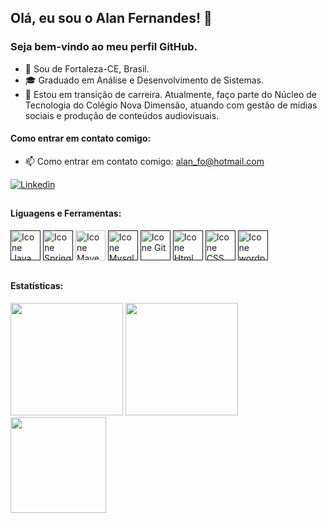 <link rel="stylesheet" href="https://cdn.jsdelivr.net/gh/devicons/devicon@v2.15.1/devicon.min.css">

## Olá, eu sou o Alan Fernandes! 👋
### Seja bem-vindo ao meu perfil GitHub. 

- 🌅 Sou de Fortaleza-CE, Brasil.
- 🎓 Graduado em Análise e Desenvolvimento de Sistemas.
- 🚀 Estou em transição de carreira. Atualmente, faço parte do Núcleo de Tecnologia do Colégio Nova Dimensão, atuando com gestão de mídias sociais e produção de conteúdos audiovisuais.

#### Como entrar em contato comigo:
- 📫 Como entrar em contato comigo: alan_fo@hotmail.com
  
[<img alt="Linkedin" src="https://img.shields.io/badge/-linkedin-%230077B5?style=for-the-badge&logo=linkedin&logoColor=white"/>](https://www.linkedin.com/in/alanfernandeso)


##

#### Liguagens e Ferramentas:
[<img height="48px" width="48px" alt="Icone Java" src="https://skillicons.dev/icons?i=java"/>]()
[<img height="48px" width="48px" alt="Icone Spring" src="https://skillicons.dev/icons?i=spring"/>]()
[<img height="48px" width="48px" alt="Icone Maven" src="https://skillicons.dev/icons?i=maven"/>](h)
[<img height="48px" width="48px" alt="Icone Mysql" src="https://skillicons.dev/icons?i=mysql"/>]()
[<img height="48px" width="48px" alt="Icone Git" src="https://skillicons.dev/icons?i=git"/>]()
[<img height="48px" width="48px" alt="Icone Html" src="https://skillicons.dev/icons?i=html"/>]()
[<img height="48px" width="48px" alt="Icone CSS" src="https://skillicons.dev/icons?i=css"/>]()
[<img height="48px" width="48px" alt="Icone wordpress" src="https://skillicons.dev/icons?i=wordpress"/>]()

##

#### Estatísticas:
<div>
<img loading="lazy" height="180em" src="https://github-readme-stats.vercel.app/api/top-langs/?username=alanfernandeso&layout=compact&langs_count=7&theme=transparent"/>
<img loading="lazy" height="180em" src="https://github-readme-stats.vercel.app/api/?username=alanfernandeso&show_icons=true&include_all_commits=true&theme=transparent"/>
<img loading="lazy" height="153em" src="http://github-readme-streak-stats.herokuapp.com/?user=alanfernandeso&amp;theme=transparent">
</div>
